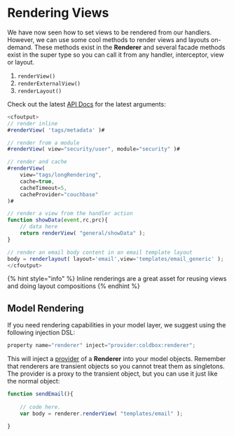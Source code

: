 # Rendering Views

We have now seen how to set views to be rendered from our handlers. However, we can use some cool methods to render views and layouts on-demand. These methods exist in the **Renderer** and several facade methods exist in the super type so you can call it from any handler, interceptor, view or layout. 

1. `renderView()`
2. `renderExternalView()`
3. `renderLayout()`

Check out the latest [API Docs](http://apidocs.ortussolutions.com/coldbox/current) for the latest arguments:

```javascript
<cfoutput>
// render inline
#renderView( 'tags/metadata' )#

// render from a module
#renderView( view="security/user", module="security" )#

// render and cache
#renderView(
    view="tags/longRendering", 
    cache=true, 
    cacheTimeout=5, 
    cacheProvider="couchbase"
)#

// render a view from the handler action
function showData(event,rc,prc){
    // data here
    return renderView( "general/showData" );    
}

// render an email body content in an email template layout
body = renderlayout( layout='email',view='templates/email_generic' );
</cfoutput>
```

{% hint style="info" %}
Inline renderings are a great asset for reusing views and doing layout compositions
{% endhint %}

## Model Rendering

If you need rendering capabilities in your model layer, we suggest using the following injection DSL:

```javascript
property name="renderer" inject="provider:coldbox:renderer";
```

This will inject a [provider](https://wirebox.ortusbooks.com/advanced-topics/providers) of a **Renderer** into your model objects.  Remember that renderers are transient objects so you cannot treat them as singletons.  The provider is a proxy to the transient object, but you can use it just like the normal object:

```javascript
function sendEmail(){
    
    // code here.
    var body = renderer.renderView( "templates/email" );

}
```

